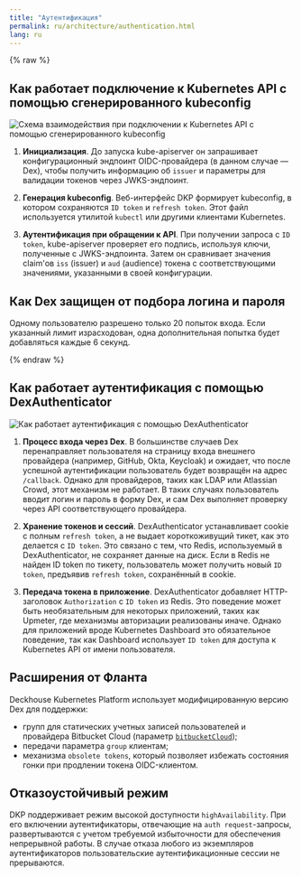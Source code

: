 ```yaml
---
title: "Аутентификация"
permalink: ru/architecture/authentication.html
lang: ru
---
```


{% raw %}

## Как работает подключение к Kubernetes API с помощью сгенерированного kubeconfig

![Схема взаимодействия при подключении к Kubernetes API с помощью сгенерированного kubeconfig](../images/user-authn/kubeconfig_dex.svg)

1. **Инициализация**. До запуска kube-apiserver он запрашивает конфигурационный эндпоинт OIDC-провайдера (в данном случае — Dex), чтобы получить информацию об `issuer` и параметры для валидации токенов через JWKS-эндпоинт.

1. **Генерация kubeconfig**. Веб-интерфейс DKP формирует kubeconfig, в котором сохраняются `ID token` и `refresh token`. Этот файл используется утилитой `kubectl` или другими клиентами Kubernetes.

1. **Аутентификация при обращении к API**. При получении запроса с `ID token`, kube-apiserver проверяет его подпись, используя ключи, полученные с JWKS-эндпоинта. Затем он сравнивает значения claim'ов `iss` (issuer) и `aud` (audience) токена с соответствующими значениями, указанными в своей конфигурации.

## Как Dex защищен от подбора логина и пароля

Одному пользователю разрешено только 20 попыток входа. Если указанный лимит израсходован, одна дополнительная попытка будет добавляться каждые 6 секунд.

{% endraw %}

## Как работает аутентификация с помощью DexAuthenticator

![Как работает аутентификация с помощью DexAuthenticator](../images/user-authn/dex_login.svg)

1. **Процесс входа через Dex**. В большинстве случаев Dex перенаправляет пользователя на страницу входа внешнего провайдера (например, GitHub, Okta, Keycloak) и ожидает, что после успешной аутентификации пользователь будет возвращён на адрес `/callback`.
Однако для провайдеров, таких как LDAP или Atlassian Crowd, этот механизм не работает. В таких случаях пользователь вводит логин и пароль в форму Dex, и сам Dex выполняет проверку через API соответствующего провайдера.

1. **Хранение токенов и сессий**. DexAuthenticator устанавливает cookie с полным `refresh token`, а не выдает короткоживущий тикет, как это делается с `ID token`. Это связано с тем, что Redis, используемый в DexAuthenticator, не сохраняет данные на диск.
Если в Redis не найден ID token по тикету, пользователь может получить новый `ID token`, предъявив `refresh token`, сохранённый в cookie.

1. **Передача токена в приложение**. DexAuthenticator добавляет HTTP-заголовок `Authorization` с `ID token` из Redis.
Это поведение может быть необязательным для некоторых приложений, таких как Upmeter, где механизмы авторизации реализованы иначе.
Однако для приложений вроде Kubernetes Dashboard это обязательное поведение, так как Dashboard использует `ID token` для доступа к Kubernetes API от имени пользователя.

## Расширения от Фланта

Deckhouse Kubernetes Platform использует модифицированную версию Dex для поддержки:

* групп для статических учетных записей пользователей и провайдера Bitbucket Cloud (параметр [`bitbucketCloud`](/modules/user-authn/cr.html#dexprovider-v1-spec-bitbucketcloud));
* передачи параметра `group` клиентам;
* механизма `obsolete tokens`, который позволяет избежать состояния гонки при продлении токена OIDC-клиентом.

## Отказоустойчивый режим

DKP поддерживает режим высокой доступности `highAvailability`. При его включении аутентификаторы, отвечающие на `auth request`-запросы, развертываются с учетом требуемой избыточности для обеспечения непрерывной работы. В случае отказа любого из экземпляров аутентификаторов пользовательские аутентификационные сессии не прерываются.
